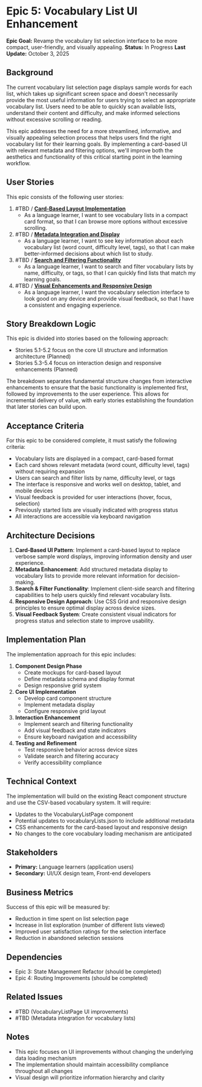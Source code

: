 # Epic 5: Vocabulary List UI Enhancement

**Epic Goal:** Revamp the vocabulary list selection interface to be more compact, user-friendly, and visually appealing.
**Status:** In Progress
**Last Update:** October 3, 2025

## Background

The current vocabulary list selection page displays sample words for each list, which takes up significant screen space and doesn't necessarily provide the most useful information for users trying to select an appropriate vocabulary list. Users need to be able to quickly scan available lists, understand their content and difficulty, and make informed selections without excessive scrolling or reading.

This epic addresses the need for a more streamlined, informative, and visually appealing selection process that helps users find the right vocabulary list for their learning goals. By implementing a card-based UI with relevant metadata and filtering options, we'll improve both the aesthetics and functionality of this critical starting point in the learning workflow.

## User Stories

This epic consists of the following user stories:

1. #TBD / [**Card-Based Layout Implementation**](./story-5-1-card-based-layout-implementation.md)
   - As a language learner, I want to see vocabulary lists in a compact card format, so that I can browse more options without excessive scrolling.
2. #TBD / [**Metadata Integration and Display**](./story-5-2-metadata-integration-display.md)
   - As a language learner, I want to see key information about each vocabulary list (word count, difficulty level, tags), so that I can make better-informed decisions about which list to study.
3. #TBD / [**Search and Filtering Functionality**](./story-5-3-search-filtering-functionality.md)
   - As a language learner, I want to search and filter vocabulary lists by name, difficulty, or tags, so that I can quickly find lists that match my learning goals.
4. #TBD / [**Visual Enhancements and Responsive Design**](./story-5-4-visual-enhancements-responsive-design.md)
   - As a language learner, I want the vocabulary selection interface to look good on any device and provide visual feedback, so that I have a consistent and engaging experience.

## Story Breakdown Logic

This epic is divided into stories based on the following approach:

- Stories 5.1-5.2 focus on the core UI structure and information architecture (Planned)
- Stories 5.3-5.4 focus on interaction design and responsive enhancements (Planned)

The breakdown separates fundamental structure changes from interactive enhancements to ensure that the basic functionality is implemented first, followed by improvements to the user experience. This allows for incremental delivery of value, with early stories establishing the foundation that later stories can build upon.

## Acceptance Criteria

For this epic to be considered complete, it must satisfy the following criteria:

- Vocabulary lists are displayed in a compact, card-based format
- Each card shows relevant metadata (word count, difficulty level, tags) without requiring expansion
- Users can search and filter lists by name, difficulty level, or tags
- The interface is responsive and works well on desktop, tablet, and mobile devices
- Visual feedback is provided for user interactions (hover, focus, selection)
- Previously started lists are visually indicated with progress status
- All interactions are accessible via keyboard navigation

## Architecture Decisions

1. **Card-Based UI Pattern**: Implement a card-based layout to replace verbose sample word displays, improving information density and user experience.
2. **Metadata Enhancement**: Add structured metadata display to vocabulary lists to provide more relevant information for decision-making.
3. **Search & Filter Functionality**: Implement client-side search and filtering capabilities to help users quickly find relevant vocabulary lists.
4. **Responsive Design Approach**: Use CSS Grid and responsive design principles to ensure optimal display across device sizes.
5. **Visual Feedback System**: Create consistent visual indicators for progress status and selection state to improve usability.

## Implementation Plan

The implementation approach for this epic includes:

1. **Component Design Phase**
   - Create mockups for card-based layout
   - Define metadata schema and display format
   - Design responsive grid system
2. **Core UI Implementation**
   - Develop card component structure
   - Implement metadata display
   - Configure responsive grid layout
3. **Interaction Enhancement**
   - Implement search and filtering functionality
   - Add visual feedback and state indicators
   - Ensure keyboard navigation and accessibility
4. **Testing and Refinement**
   - Test responsive behavior across device sizes
   - Validate search and filtering accuracy
   - Verify accessibility compliance

## Technical Context

The implementation will build on the existing React component structure and use the CSV-based vocabulary system. It will require:

- Updates to the VocabularyListPage component
- Potential updates to vocabularyLists.json to include additional metadata
- CSS enhancements for the card-based layout and responsive design
- No changes to the core vocabulary loading mechanism are anticipated

## Stakeholders

- **Primary:** Language learners (application users)
- **Secondary:** UI/UX design team, Front-end developers

## Business Metrics

Success of this epic will be measured by:

- Reduction in time spent on list selection page
- Increase in list exploration (number of different lists viewed)
- Improved user satisfaction ratings for the selection interface
- Reduction in abandoned selection sessions

## Dependencies

- Epic 3: State Management Refactor (should be completed)
- Epic 4: Routing Improvements (should be completed)

## Related Issues

- #TBD (VocabularyListPage UI improvements)
- #TBD (Metadata integration for vocabulary lists)

## Notes

- This epic focuses on UI improvements without changing the underlying data loading mechanism
- The implementation should maintain accessibility compliance throughout all changes
- Visual design will prioritize information hierarchy and clarity
